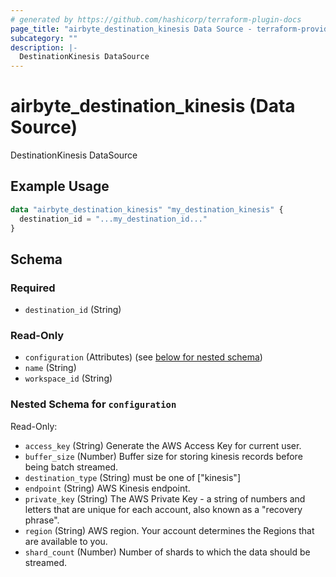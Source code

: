 ```yaml
---
# generated by https://github.com/hashicorp/terraform-plugin-docs
page_title: "airbyte_destination_kinesis Data Source - terraform-provider-airbyte"
subcategory: ""
description: |-
  DestinationKinesis DataSource
---
```


# airbyte_destination_kinesis (Data Source)

DestinationKinesis DataSource

## Example Usage

```terraform
data "airbyte_destination_kinesis" "my_destination_kinesis" {
  destination_id = "...my_destination_id..."
}
```

<!-- schema generated by tfplugindocs -->
## Schema

### Required

- `destination_id` (String)

### Read-Only

- `configuration` (Attributes) (see [below for nested schema](#nestedatt--configuration))
- `name` (String)
- `workspace_id` (String)

<a id="nestedatt--configuration"></a>
### Nested Schema for `configuration`

Read-Only:

- `access_key` (String) Generate the AWS Access Key for current user.
- `buffer_size` (Number) Buffer size for storing kinesis records before being batch streamed.
- `destination_type` (String) must be one of ["kinesis"]
- `endpoint` (String) AWS Kinesis endpoint.
- `private_key` (String) The AWS Private Key - a string of numbers and letters that are unique for each account, also known as a "recovery phrase".
- `region` (String) AWS region. Your account determines the Regions that are available to you.
- `shard_count` (Number) Number of shards to which the data should be streamed.


